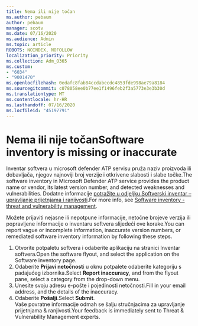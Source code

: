 ```yaml
---
title: Nema ili nije točan
ms.author: pebaum
author: pebaum
manager: scotv
ms.date: 07/16/2020
ms.audience: Admin
ms.topic: article
ROBOTS: NOINDEX, NOFOLLOW
localization_priority: Priority
ms.collection: Adm_O365
ms.custom:
- "6034"
- "9001470"
ms.openlocfilehash: 0edafc8fab84ccdabecdc4853fde998ae79a8184
ms.sourcegitcommit: c078058ee0b77ee1f1496feb2f3a5773e3e3b30d
ms.translationtype: MT
ms.contentlocale: hr-HR
ms.lasthandoff: 07/16/2020
ms.locfileid: "45197791"
---
```

# <a name="software-inventory-is-missing-or-inaccurate"></a><span data-ttu-id="76e9b-102">Nema ili nije točan</span><span class="sxs-lookup"><span data-stu-id="76e9b-102">Software inventory is missing or inaccurate</span></span>

<span data-ttu-id="76e9b-103">Inventar softvera u microsoft defender ATP servisu pruža naziv proizvoda ili dobavljača, njegov najnoviji broj verzije i otkrivene slabosti i slabe točke.</span><span class="sxs-lookup"><span data-stu-id="76e9b-103">The software inventory in Microsoft Defender ATP service provides the product name or vendor, its latest version number, and detected weaknesses and vulnerabilities.</span></span> <span data-ttu-id="76e9b-104">Dodatne informacije [potražite u odjeljku Softverski inventar – upravljanje prijetnjama i ranjivosti](https://docs.microsoft.com/windows/security/threat-protection/microsoft-defender-atp/tvm-software-inventory).</span><span class="sxs-lookup"><span data-stu-id="76e9b-104">For more info, see [Software inventory - threat and vulnerability management](https://docs.microsoft.com/windows/security/threat-protection/microsoft-defender-atp/tvm-software-inventory).</span></span>

<span data-ttu-id="76e9b-105">Možete prijaviti nejasne ili nepotpune informacije, netočne brojeve verzija ili popravljene informacije o inventaru softvera slijedeći ove korake.</span><span class="sxs-lookup"><span data-stu-id="76e9b-105">You can report vague or incomplete information, inaccurate version numbers, or remediated software inventory information by following these steps.</span></span>  

1. <span data-ttu-id="76e9b-106">Otvorite potpaletu softvera i odaberite aplikaciju na stranici Inventar softvera.</span><span class="sxs-lookup"><span data-stu-id="76e9b-106">Open the software flyout, and select the application on the Software inventory page.</span></span>
2. <span data-ttu-id="76e9b-107">Odaberite **Prijavi netočnost**i u oknu potpalete odaberite kategoriju s padajućeg izbornika.</span><span class="sxs-lookup"><span data-stu-id="76e9b-107">Select **Report inaccuracy**, and from the flyout pane, select a category from the drop-down menu.</span></span>
3. <span data-ttu-id="76e9b-108">Unesite svoju adresu e-pošte i pojedinosti netočnosti.</span><span class="sxs-lookup"><span data-stu-id="76e9b-108">Fill in your email address, and the details of the inaccuracy.</span></span>
4. <span data-ttu-id="76e9b-109">Odaberite **Pošalji**.</span><span class="sxs-lookup"><span data-stu-id="76e9b-109">Select **Submit**.</span></span></br>
    <span data-ttu-id="76e9b-110">Vaše povratne informacije odmah se šalju stručnjacima za upravljanje prijetnjama & ranjivosti.</span><span class="sxs-lookup"><span data-stu-id="76e9b-110">Your feedback is immediately sent to Threat & Vulnerability Management experts.</span></span>